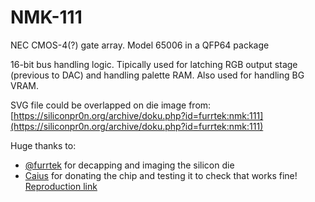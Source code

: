 # NMK-111

NEC CMOS-4(?) gate array. Model 65006 in a QFP64 package

16-bit bus handling logic. Tipically used for latching RGB output stage (previous to DAC) and handling palette RAM. Also used for handling BG VRAM.

SVG file could be overlapped on die image from: [https://siliconpr0n.org/archive/doku.php?id=furrtek:nmk:111](https://siliconpr0n.org/archive/doku.php?id=furrtek:nmk:111)


Huge thanks to:
* [@furrtek](https://github.com/furrtek) for decapping and imaging the silicon die
* [Caius](https://x.com/caiusarcade) for donating the chip and testing it to check that works fine! [Reproduction link](https://caiusarcade.blogspot.com/2025/04/nmk-111-and-nmk-112-reproduction.html)